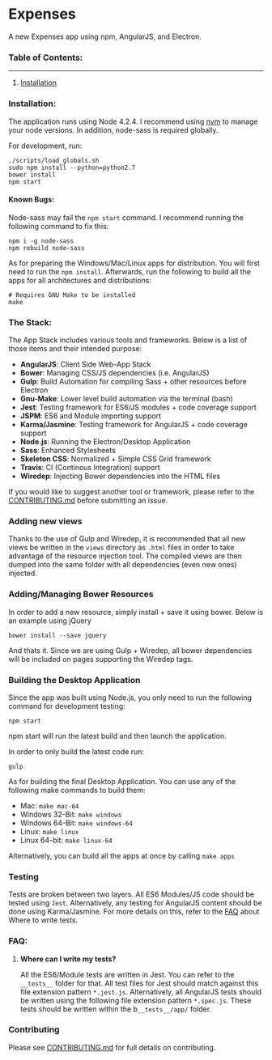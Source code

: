# Expenses
A new Expenses app using npm, AngularJS, and Electron. 

### Table of Contents:
---

1. [Installation](#install)

### <a name="install"></a> Installation:

The application runs using Node 4.2.4. I recommend using [nvm](https://github.com/creationix/nvm) to manage your node versions. In addition, node-sass is required globally.

For development, run:

```shell
./scripts/load_globals.sh
sudo npm install --python=python2.7
bower install
npm start
```

#### Known Bugs:

Node-sass may fail the `npm start` command. I recommend running the following command to fix this:

```
npm i -g node-sass
npm rebuild node-sass
```

As for preparing the Windows/Mac/Linux apps for distribution. You will first need to run the ```npm install```. Afterwards, run the following to build all the apps for all architectures and distributions:

```shell
# Requires GNU Make to be installed
make
```

### <a name="stack"></a> The Stack:

The App Stack includes various tools and frameworks. Below is a list of those items and their intended purpose:

- **AngularJS**: Client Side Web-App Stack
- **Bower**: Managing CSS/JS dependencies (i.e. AngularJS)
- **Gulp**: Build Automation for compiling Sass + other resources before Electron
- **Gnu-Make**: Lower level build automation via the terminal (bash)
- **Jest**: Testing framework for ES6/JS modules + code coverage support
- **JSPM**: ES6 and Module importing support
- **Karma/Jasmine**: Testing framework for AngularJS + code coverage support
- **Node.js**: Running the Electron/Desktop Application
- **Sass**: Enhanced Stylesheets
- **Skeleton CSS**: Normalized + Simple CSS Grid framework
- **Travis**: CI (Continous Integration) support
- **Wiredep**: Injecting Bower dependencies into the HTML files

If you would like to suggest another tool or framework, please refer to the [CONTRIBUTING.md](/CONTRIBUTING.md) before submitting an issue.

### <a name="views"></a> Adding new views

Thanks to the use of Gulp and Wiredep, it is recommended that all new views be written in the `views` directory as `.html` files in order to take advantage of the resource injection tool. The compiled views are then dumped into the same folder with all dependencies (even new ones) injected.

### <a name="bower"></a> Adding/Managing Bower Resources

In order to add a new resource, simply install + save it using bower. Below is an example using jQuery

```shell
bower install --save jquery
```

And thats it. Since we are using Gulp + Wiredep, all bower dependencies will be included on pages supporting the Wiredep tags.

### <a name="build-app"></a> Building the Desktop Application

Since the app was built using Node.js, you only need to run the following command for development testing:

```shell
npm start
```

npm start will run the latest build and then launch the application.

In order to only build the latest code run:

```shell
gulp
```

As for building the final Desktop Application. You can use any of the following make commands to build them:

- Mac: `make mac-64`
- Windows 32-Bit: `make windows`
- Windows 64-Bit: `make windows-64`
- Linux: `make linux`
- Linux 64-bit: `make linux-64`

Alternatively, you can build all the apps at once by calling `make apps`

### <a name="testing"></a> Testing

Tests are broken between two layers. All ES6 Modules/JS code should be tested using `Jest`. Alternatively, any testing for AngularJS content should be done using Karma/Jasmine. For more details on this, refer to the [FAQ](#faq) about Where to write tests.

### <a name="faq"></a> FAQ:

1. **Where can I write my tests?**

    All the ES6/Module tests are written in Jest. You can refer to the ```__tests__``` folder for that. All test files for Jest should match against this file extension pattern ```*.jest.js```. Alternatively, all AngularJS tests should be written using the following file extension pattern ```*.spec.js```. These tests should be written within the b`__tests__/app/` folder.

### <a name="contributing"></a> Contributing

Please see [CONTRIBUTING.md](/CONTRIBUTING.md) for full details on contributing.
